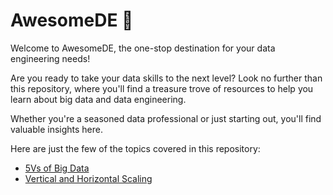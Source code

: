 # AwesomeDE 🚒

Welcome to AwesomeDE, the one-stop destination for your data engineering needs!

Are you ready to take your data skills to the next level? Look no further than this repository, where you'll find a treasure trove of resources to help you learn about big data and data engineering.

Whether you're a seasoned data professional or just starting out, you'll find valuable insights here.

Here are just the few of the topics covered in this repository:

- [5Vs of Big Data](./concepts/5vs_of_big_data.md)
- [Vertical and Horizontal Scaling](./concepts/vertical_and_horizontal_scaling.md)

